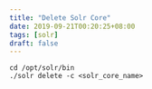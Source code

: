 ```yaml
---
title: "Delete Solr Core"
date: 2019-09-21T00:20:25+08:00
tags: [solr]
draft: false
---
```


```
cd /opt/solr/bin
./solr delete -c <solr_core_name>
```

